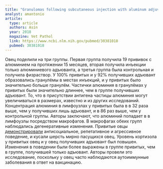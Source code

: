 ```yaml
---
title: "Granulomas following subcutaneous injection with aluminum adjuvant-containing products in sheep"
analyst: amantonio
article:
  type: article
  authors: Asín
  year: 2018
  magazine: Vet Pathol
  link: https://www.ncbi.nlm.nih.gov/pubmed/30381018
  pubmed: 30381018
---
```


Овец поделили на три группы. Первая группа получила 19 прививок с алюминием на протяжении 15 месяцев, вторая получила инъекции только алюминиевого адъюванта, а третья группа была контрольная и получила физраствор. У 100% привитых и у 92% получивших адъювант образовались гранулёмы в местах инъекций, и у привитых было значительно больше гранулём. Частички алюминия в гранулёмах у привитых были значительно длиннее, чем в группе получивших адъювант. То, что в присутствии антигена частицы алюминия могут увеличиваться в размерах, известно и из других исследований.
Концентрация алюминия в лимфоузлах у привитых была в в 32 раза выше, чем у получивших лишь адъювант, и в 86 раз выше, чем у контрольной группы.
Авторы заключают, что алюминий попадает в в лимфоузлы посредством макрофагов. В макрофагах обеих групп наблюдались дегенеративные изменения.
Привитые овцы [демонстрировали](https://www.ncbi.nlm.nih.gov/pubmed/30395948) антисоциальное, репетативное и агрессивное поведение, и кусали шерсть мирно пасущихся овец. Уровень кортизола у привитых овец и у овец получивших адъювант был повышен. Изменения в поведении были более выражены в группе привитых, чем в группе, получившей только адъювант.
Авторы провели это исследование, поскольку у овец часто наблюдаются аутоиммунные заболевания в ответ на вакцинацию.

